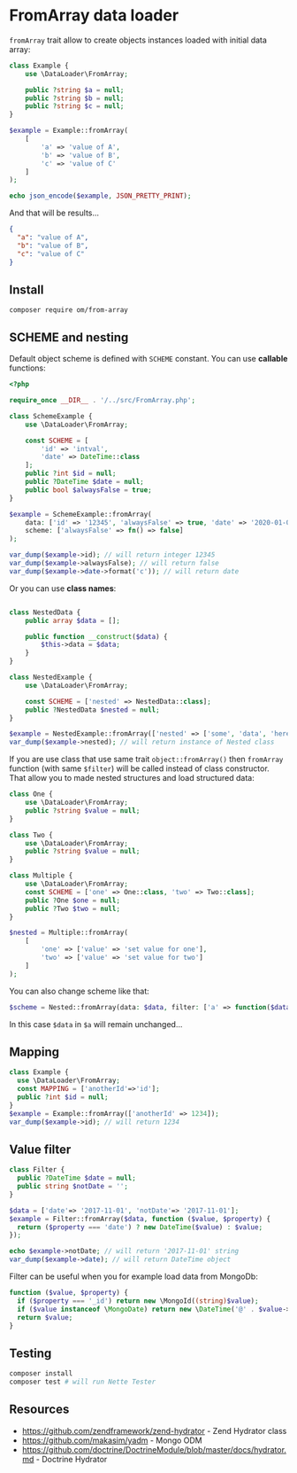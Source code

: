 
# FromArray data loader

`fromArray` trait allow to create objects instances loaded with initial data array:

```php
class Example {
	use \DataLoader\FromArray;

	public ?string $a = null;
	public ?string $b = null;
	public ?string $c = null;
}

$example = Example::fromArray(
	[
		'a' => 'value of A',
		'b' => 'value of B',
		'c' => 'value of C'
	]
);

echo json_encode($example, JSON_PRETTY_PRINT);
```

And that will be results...

```json
{
  "a": "value of A",
  "b": "value of B",
  "c": "value of C"
}
```

## Install

```shell
composer require om/from-array
```

## SCHEME and nesting

Default object scheme is defined with `SCHEME` constant. You can use **callable** functions:

```php
<?php

require_once __DIR__ . '/../src/FromArray.php';

class SchemeExample {
	use \DataLoader\FromArray;

	const SCHEME = [
		'id' => 'intval',
		'date' => DateTime::class
	];
	public ?int $id = null;
	public ?DateTime $date = null;
	public bool $alwaysFalse = true;
}

$example = SchemeExample::fromArray(
	data: ['id' => '12345', 'alwaysFalse' => true, 'date' => '2020-01-01'],
	scheme: ['alwaysFalse' => fn() => false]
);

var_dump($example->id); // will return integer 12345
var_dump($example->alwaysFalse); // will return false
var_dump($example->date->format('c')); // will return date
```

Or you can use **class names**:

```php

class NestedData {
	public array $data = [];

	public function __construct($data) {
		$this->data = $data;
	}
}

class NestedExample {
	use \DataLoader\FromArray;

	const SCHEME = ['nested' => NestedData::class];
	public ?NestedData $nested = null;
}

$example = NestedExample::fromArray(['nested' => ['some', 'data', 'here']]);
var_dump($example->nested); // will return instance of Nested class
```

If you are use class that use same trait `object::fromArray()` then `fromArray` function (with same `$filter`)
will be called instead of class constructor. That allow you to made nested structures and load structured data:

```php
class One {
	use \DataLoader\FromArray;
	public ?string $value = null;
}

class Two {
	use \DataLoader\FromArray;
	public ?string $value = null;
}

class Multiple {
	use \DataLoader\FromArray;
	const SCHEME = ['one' => One::class, 'two' => Two::class];
	public ?One $one = null;
	public ?Two $two = null;
}

$nested = Multiple::fromArray(
	[
		'one' => ['value' => 'set value for one'],
		'two' => ['value' => 'set value for two']
	]
);
```

You can also change scheme like that:

```php
$scheme = Nested::fromArray(data: $data, filter: ['a' => function($data) { return $data; }]);
```

In this case `$data` in `$a` will remain unchanged...

## Mapping

```php
class Example {
  use \DataLoader\FromArray;
  const MAPPING = ['anotherId'=>'id'];
  public ?int $id = null;
}
$example = Example::fromArray(['anotherId' => 1234]);
var_dump($example->id); // will return 1234
```

## Value filter

```php
class Filter {
  public ?DateTime $date = null;
  public string $notDate = '';
}

$data = ['date'=> '2017-11-01', 'notDate'=> '2017-11-01'];
$example = Filter::fromArray($data, function ($value, $property) {
  return ($property === 'date') ? new DateTime($value) : $value;
});

echo $example->notDate; // will return '2017-11-01' string
var_dump($example->date); // will return DateTime object
```

Filter can be useful when you for example load data from MongoDb:

```php
function ($value, $property) {
  if ($property === '_id') return new \MongoId((string)$value);
  if ($value instanceof \MongoDate) return new \DateTime('@' . $value->sec);
  return $value;
}
```

## Testing

```bash
composer install
composer test # will run Nette Tester
```

## Resources

* https://github.com/zendframework/zend-hydrator - Zend Hydrator class
* https://github.com/makasim/yadm - Mongo ODM
* https://github.com/doctrine/DoctrineModule/blob/master/docs/hydrator.md - Doctrine Hydrator

